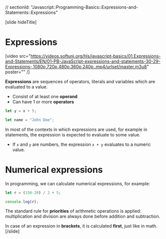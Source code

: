 // sectionId: "Javascript::Programming-Basics::Expressions-and-Statements::Expressions"

[slide hideTitle]
# Expressions

[video src="https://videos.softuni.org/hls/javascript-basics/01.Expressions-and-Statements/EN/01-PB-JavaScript-expressions-and-statements-30-29-Expressions-,1080p,720p,480p,360p,240p,.mp4/urlset/master.m3u8" poster="" /]

**Expressions** are sequences of operators, literals and variables which are evaluated to a value.
  * Consist of at least one **operand**
  * Can have 1 or more **operators**

```js
let y = x + 5;
```
```js
let name = "John Doe";
```
In most of the contexts in which expressions are used, for example in statements, the expression is expected to evaluate to some value. 
* If `x` and `y` are numbers, the expression `x + y` evaluates to a numeric value. 

# Numerical expressions
In programming, we can calculate numerical expressions, for example:
```js live
let r = (150-20) / 2 + 5;

console.log(r);
```
The standard rule for **priorities** of arithmetic operations is applied: multiplication and division are always done before addition and subtraction. 

In case of an expression in **brackets**, it is calculated **first**, just like in math.
[/slide]
